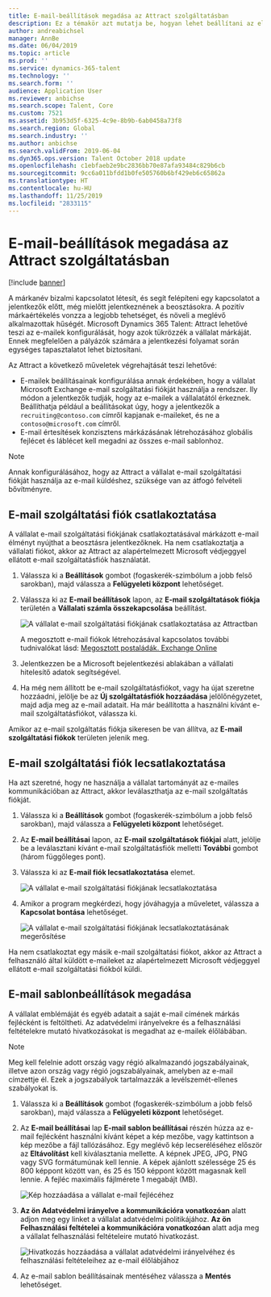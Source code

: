 ```yaml
---
title: E-mail-beállítások megadása az Attract szolgáltatásban
description: Ez a témakör azt mutatja be, hogyan lehet beállítani az elküldött e-mailek beállításait a Microsoft Dynamcis 365 Talent - Attract esetében.
author: andreabichsel
manager: AnnBe
ms.date: 06/04/2019
ms.topic: article
ms.prod: ''
ms.service: dynamics-365-talent
ms.technology: ''
ms.search.form: ''
audience: Application User
ms.reviewer: anbichse
ms.search.scope: Talent, Core
ms.custom: 7521
ms.assetid: 3b953d5f-6325-4c9e-8b9b-6ab0458a73f8
ms.search.region: Global
ms.search.industry: ''
ms.author: anbichse
ms.search.validFrom: 2019-06-04
ms.dyn365.ops.version: Talent October 2018 update
ms.openlocfilehash: c1ebfaeb2e9bc2836bb70e87afa93484c829b6cb
ms.sourcegitcommit: 9cc6a011bfdd1b0fe505760b6bf429eb6c65862a
ms.translationtype: HT
ms.contentlocale: hu-HU
ms.lasthandoff: 11/25/2019
ms.locfileid: "2833115"
---
```

# <a name="configure-email-settings-in-attract"></a>E-mail-beállítások megadása az Attract szolgáltatásban

[!include [banner](includes/banner.md)]

A márkanév bizalmi kapcsolatot létesít, és segít felépíteni egy kapcsolatot a jelentkezők előtt, még mielőtt jelentkeznének a beosztásokra. A pozitív márkaértékelés vonzza a legjobb tehetséget, és növeli a meglévő alkalmazottak hűségét. Microsoft Dynamics 365 Talent: Attract lehetővé teszi az e-mailek konfigurálását, hogy azok tükrözzék a vállalat márkáját. Ennek megfelelően a pályázók számára a jelentkezési folyamat során egységes tapasztalatot lehet biztosítani.

Az Attract a következő műveletek végrehajtását teszi lehetővé:

- E-mailek beállításainak konfigurálása annak érdekében, hogy a vállalat Microsoft Exchange e-mail szolgáltatási fiókját használja a rendszer. Ily módon a jelentkezők tudják, hogy az e-mailek a vállalatától érkeznek. Beállíthatja például a beállításokat úgy, hogy a jelentkezők a `recruiting@contoso.com` címről kapjanak e-maileket, és ne a `contoso@microsoft.com` címről.
- E-mail értesítések konzisztens márkázásának létrehozásához globális fejlécet és láblécet kell megadni az összes e-mail sablonhoz. 

> [!NOTE]
> Annak konfigurálásához, hogy az Attract a vállalat e-mail szolgáltatási fiókját használja az e-mail küldéshez, szüksége van az átfogó felvételi bővítményre.

## <a name="connect-an-email-service-account"></a>E-mail szolgáltatási fiók csatlakoztatása

A vállalat e-mail szolgáltatási fiókjának csatlakoztatásával márkázott e-mail élményt nyújthat a beosztásra jelentkezőknek. Ha nem csatlakoztatja a vállalati fiókot, akkor az Attract az alapértelmezett Microsoft védjeggyel ellátott e-mail szolgáltatásfiók használatát.

1. Válassza ki a **Beállítások** gombot (fogaskerék-szimbólum a jobb felső sarokban), majd válassza a **Felügyeleti központ** lehetőséget.
2. Válassza ki az **E-mail beállítások** lapon, az **E-mail szolgáltatások fiókja** területén a **Vállalati számla összekapcsolása** beállítást.

    ![A vállalat e-mail szolgáltatási fiókjának csatlakoztatása az Attractban](./media/attract-admin-email-service-accounts.png)

    A megosztott e-mail fiókok létrehozásával kapcsolatos további tudnivalókat lásd: [Megosztott postaládák. Exchange Online](https://docs.microsoft.com/exchange/collaboration-exo/shared-mailboxes)

3. Jelentkezzen be a Microsoft bejelentkezési ablakában a vállalati hitelesítő adatok segítségével.
4. Ha még nem állított be e-mail szolgáltatásfiókot, vagy ha újat szeretne hozzáadni, jelölje be az **Új szolgáltatásfiók hozzáadása** jelölőnégyzetet, majd adja meg az e-mail adatait. Ha már beállította a használni kívánt e-mail szolgáltatásfiókot, válassza ki.

Amikor az e-mail szolgáltatás fiókja sikeresen be van állítva, az **E-mail szolgáltatási fiókok** területen jelenik meg.

## <a name="disconnect-an-email-service-account"></a>E-mail szolgáltatási fiók lecsatlakoztatása

Ha azt szeretné, hogy ne használja a vállalat tartományát az e-mailes kommunikációban az Attract, akkor leválaszthatja az e-mail szolgáltatás fiókját.

1. Válassza ki a **Beállítások** gombot (fogaskerék-szimbólum a jobb felső sarokban), majd válassza a **Felügyeleti központ** lehetőséget.
2. Az **E-mail beállításai** lapon, az **E-mail szolgáltatások fiókjai** alatt, jelölje be a leválasztani kívánt e-mail szolgáltatásfiók melletti **További** gombot (három függőleges pont).
3. Válassza ki az **E-mail fiók lecsatlakoztatása** elemet.

    ![A vállalat e-mail szolgáltatási fiókjának lecsatlakoztatása](./media/attract-admin-disconnect-email-account.png)

4. Amikor a program megkérdezi, hogy jóváhagyja a műveletet, válassza a **Kapcsolat bontása** lehetőséget.

    ![A vállalat e-mail szolgáltatási fiókjának lecsatlakoztatásának megerősítése](./media/attract-admin-email-confirm-disconnect.png)

Ha nem csatlakoztat egy másik e-mail szolgáltatási fiókot, akkor az Attract a felhasználó által küldött e-maileket az alapértelmezett Microsoft védjeggyel ellátott e-mail szolgáltatási fiókból küldi.

## <a name="configure-email-template-settings"></a>E-mail sablonbeállítások megadása

A vállalat emblémáját és egyéb adatait a saját e-mail címének márkás fejlécként is feltöltheti. Az adatvédelmi irányelvekre és a felhasználási feltételekre mutató hivatkozásokat is megadhat az e-mailek élőlábában.

> [!NOTE]
> Meg kell felelnie adott ország vagy régió alkalmazandó jogszabályainak, illetve azon ország vagy régió jogszabályainak, amelyben az e-mail címzettje él. Ezek a jogszabályok tartalmazzák a levélszemét-ellenes szabályokat is.

1. Válassza ki a **Beállítások** gombot (fogaskerék-szimbólum a jobb felső sarokban), majd válassza a **Felügyeleti központ** lehetőséget.
2. Az **E-mail beállításai** lap **E-mail sablon beállításai** részén húzza az e-mail fejlécként használni kívánt képet a kép mezőbe, vagy kattintson a kép mezőbe a fájl tallózásához. Egy meglévő kép lecseréléséhez először az **Eltávolítást** kell kiválasztania mellette. A képnek JPEG, JPG, PNG vagy SVG formátumúnak kell lennie. A képek ajánlott szélessége 25 és 800 képpont között van, és 25 és 150 képpont között magasnak kell lennie. A fejléc maximális fájlmérete 1 megabájt (MB).

    ![Kép hozzáadása a vállalat e-mail fejlécéhez](./media/attract-admin-email-header.png)

3. **Az ön Adatvédelmi irányelve a kommunikációra vonatkozóan** alatt adjon meg egy linket a vállalat adatvédelmi politikájához. **Az ön Felhasználási feltételei a kommunikációra vonatkozóan** alatt adja meg a vállalat felhasználási feltételeire mutató hivatkozást.

    ![Hivatkozás hozzáadása a vállalat adatvédelmi irányelvéhez és felhasználási feltételeihez az e-mail élőlábjához](./media/attract-admin-email-footer.png)

4. Az e-mail sablon beállításainak mentéséhez válassza a **Mentés** lehetőséget.
